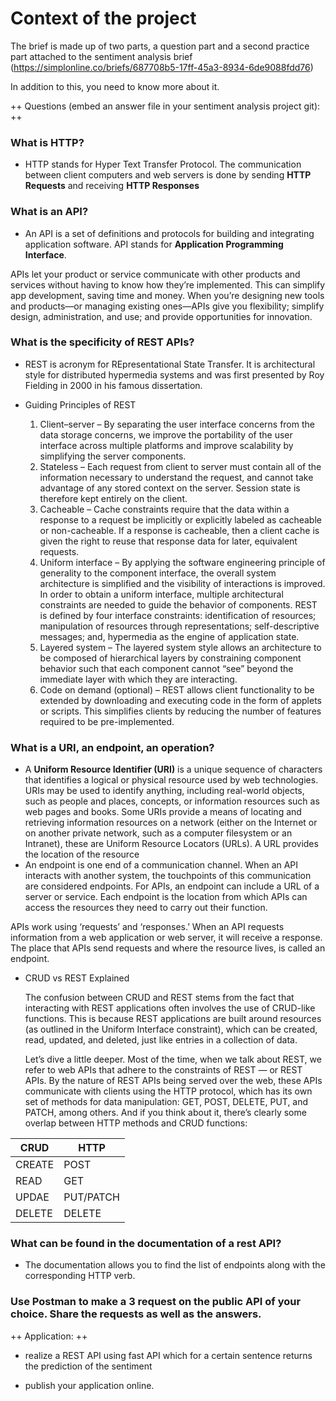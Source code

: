 # Context of the project
The brief is made up of two parts, a question part and a second practice part attached to the sentiment analysis brief (https://simplonline.co/briefs/687708b5-17ff-45a3-8934-6de9088fdd76)

In addition to this, you need to know more about it.

++ Questions (embed an answer file in your sentiment analysis project git): ++

### What is HTTP?
* HTTP stands for Hyper Text Transfer Protocol. The communication between client computers and web servers is done by sending **HTTP Requests** and receiving **HTTP Responses**

### What is an API?
* An API is a set of definitions and protocols for building and integrating application software. API stands for **Application Programming Interface**.

APIs let your product or service communicate with other products and services without having to know how they’re implemented. This can simplify app development, saving time and money. When you’re designing new tools and products—or managing existing ones—APIs give you flexibility; simplify design, administration, and use; and provide opportunities for innovation.

### What is the specificity of REST APIs?
* REST is acronym for REpresentational State Transfer. It is architectural style for distributed hypermedia systems and was first presented by Roy Fielding in 2000 in his famous dissertation.
* Guiding Principles of REST

    1. Client–server – By separating the user interface concerns from the data storage concerns, we improve the portability of the user interface across multiple platforms and improve scalability by simplifying the server components.
    2. Stateless – Each request from client to server must contain all of the information necessary to understand the request, and cannot take advantage of any stored context on the server. Session state is therefore kept entirely on the client.
    3. Cacheable – Cache constraints require that the data within a response to a request be implicitly or explicitly labeled as cacheable or non-cacheable. If a response is cacheable, then a client cache is given the right to reuse that response data for later, equivalent requests.
    4. Uniform interface – By applying the software engineering principle of generality to the component interface, the overall system architecture is simplified and the visibility of interactions is improved. In order to obtain a uniform interface, multiple architectural constraints are needed to guide the behavior of components. REST is defined by four interface constraints: identification of resources; manipulation of resources through representations; self-descriptive messages; and, hypermedia as the engine of application state.
    5. Layered system – The layered system style allows an architecture to be composed of hierarchical layers by constraining component behavior such that each component cannot “see” beyond the immediate layer with which they are interacting.
    6. Code on demand (optional) – REST allows client functionality to be extended by downloading and executing code in the form of applets or scripts. This simplifies clients by reducing the number of features required to be pre-implemented.

### What is a URI, an endpoint, an operation?
* A **Uniform Resource Identifier (URI)** is a unique sequence of characters that identifies a logical or physical resource used by web technologies. URIs may be used to identify anything, including real-world objects, such as people and places, concepts, or information resources such as web pages and books. Some URIs provide a means of locating and retrieving information resources on a network (either on the Internet or on another private network, such as a computer filesystem or an Intranet), these are Uniform Resource Locators (URLs). A URL provides the location of the resource
* An endpoint is one end of a communication channel. When an API interacts with another system, the touchpoints of this communication are considered endpoints. For APIs, an endpoint can include a URL of a server or service. Each endpoint is the location from which APIs can access the resources they need to carry out their function.

APIs work using ‘requests’ and ‘responses.’ When an API requests information from a web application or web server, it will receive a response. The place that APIs send requests and where the resource lives, is called an endpoint.

* CRUD vs REST Explained

    The confusion between CRUD and REST stems from the fact that interacting with REST applications often involves the use of CRUD-like functions. This is because REST applications are built around resources (as outlined in the Uniform Interface constraint), which can be created, read, updated, and deleted, just like entries in a collection of data.

    Let’s dive a little deeper. Most of the time, when we talk about REST, we refer to web APIs that adhere to the constraints of REST — or REST APIs. By the nature of REST APIs being served over the web, these APIs communicate with clients using the HTTP protocol, which has its own set of methods for data manipulation: GET, POST, DELETE, PUT, and PATCH, among others. And if you think about it, there’s clearly some overlap between HTTP methods and CRUD functions:

| CRUD  | HTTP |
| ----- | ----- |
| CREATE   | POST   |
| READ   | GET   |
| UPDAE   | PUT/PATCH |
| DELETE   | DELETE   |


### What can be found in the documentation of a rest API?
* The documentation allows you to find the list of endpoints along with the corresponding HTTP verb. 

### Use Postman to make a 3 request on the public API of your choice. Share the requests as well as the answers.

++ Application: ++

* realize a REST API using fast API which for a certain sentence returns the prediction of the sentiment

* publish your application online.
